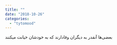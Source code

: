 ```yaml
---
title: ""
date: "2018-10-26"
categories: 
  - "tytomood"
---
```


بعضی‌ها آنقدر به دیگران وفادارند که به خودشان خیانت میکنند
